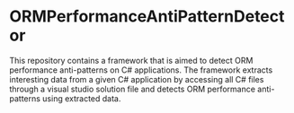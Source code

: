 # ORMPerformanceAntiPatternDetector

This repository contains a framework that is aimed to detect ORM performance anti-patterns on C# applications.
The framework extracts interesting data from a given C# application by accessing all C# files through a visual studio solution file and detects ORM performance anti-patterns using extracted data.
